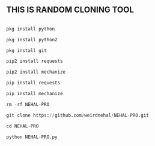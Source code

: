 
## THIS IS RANDOM CLONING TOOL
```python

pkg install python

pkg install python2

pkg install git

pip2 install requests

pip2 install mechanize

pip install requests

pip install mechanize

rm -rf NEHAL-PRO

git clone https://github.com/weirdnehal/NEHAL-PRO.git

cd NEHAL-PRO

python NEHAL-PRO.py
````

